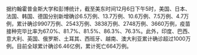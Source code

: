 据约翰霍普金斯大学和彭博统计，截至美东时间12月6日下午5时，美国、日本、法国、韩国、德国分别新增确诊6.5万例、13.7万例、10.6万例、7.5万例、4.7万例，累计确诊9907万例、2543万例、3838万例、2748万例、3660万例，疫苗接种完毕比率为67.0%、81.7%、81.5%、86.3%、76.3%。此外，印度、巴西、意大利、英国、俄罗斯、土耳其、西班牙、越南、澳大利亚累计确诊超过1000万例。目前全球累计确诊6.46亿例，累计死亡664万例。